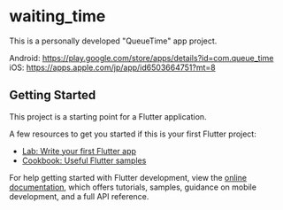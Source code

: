 # waiting_time

This is a personally developed "QueueTime" app project.

Android: https://play.google.com/store/apps/details?id=com.queue_time
<br>
iOS: https://apps.apple.com/jp/app/id6503664751?mt=8

## Getting Started
This project is a starting point for a Flutter application.

A few resources to get you started if this is your first Flutter project:

- [Lab: Write your first Flutter app](https://docs.flutter.dev/get-started/codelab)
- [Cookbook: Useful Flutter samples](https://docs.flutter.dev/cookbook)

For help getting started with Flutter development, view the
[online documentation](https://docs.flutter.dev/), which offers tutorials,
samples, guidance on mobile development, and a full API reference.
